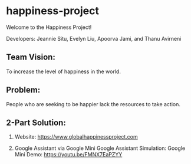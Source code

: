 # happiness-project

Welcome to the Happiness Project!

Developers: Jeannie Situ, Evelyn Liu, Apoorva Jami, and Thanu Avirneni

## Team Vision:
To increase the level of happiness in the world.

## Problem:
People who are seeking to be happier lack the resources to take action.

## 2-Part Solution:

  1. Website: https://www.globalhappinessproject.com

   2. Google Assistant via Google Mini
      Google Assistant Simulation: 
      Google Mini Demo: https://youtu.be/FMNX7EaPZYY
